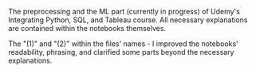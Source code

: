 
The preprocessing and the ML part (currently in progress) of Udemy's Integrating Python, SQL, and Tableau course. All necessary explanations are contained within the notebooks themselves. 

The "(1)" and "(2)" within the files' names - I improved the notebooks' readability, phrasing, and clarified some parts beyond the necessary explanations.
